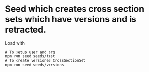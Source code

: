 # Seed which creates cross section sets which have versions and is retracted.

 Load with

 ```shell
 # To setup user and org
 npm run seed seeds/test
 # To create versioned CrossSectionSet
 npm run seed seeds/versions
 ```
